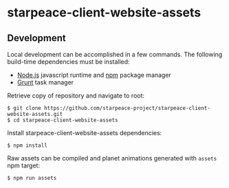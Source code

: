 # starpeace-client-website-assets
## Development

Local development can be accomplished in a few commands. The following build-time dependencies must be installed:

* [Node.js](https://nodejs.org/en/) javascript runtime and [npm](https://www.npmjs.com/get-npm) package manager
* [Grunt](https://gruntjs.com/) task manager

Retrieve copy of repository and navigate to root:

```
$ git clone https://github.com/starpeace-project/starpeace-client-website-assets.git
$ cd starpeace-client-website-assets
```

Install starpeace-client-website-assets dependencies:

```
$ npm install
```

Raw assets can be compiled and planet animations generated with ```assets``` npm target:

```
$ npm run assets
```
